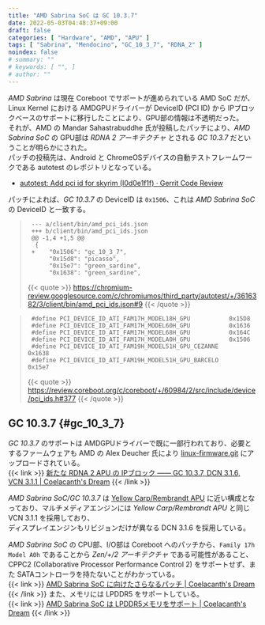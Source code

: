 ```yaml
---
title: "AMD Sabrina SoC は GC 10.3.7"
date: 2022-05-03T04:48:37+09:00
draft: false
categories: [ "Hardware", "AMD", "APU" ]
tags: [ "Sabrina", "Mendocino", "GC_10_3_7", "RDNA_2" ]
noindex: false
# summary: ""
# keywords: [ "", ]
# author: ""
---
```


*AMD Sabrina* は現在 Coreboot でサポートが進められている AMD SoC だが、Linux Kernel における AMDGPUドライバーが DeviceID (PCI ID) から IPブロックベースのサポートに移行したことにより、GPU部の情報は不透明だった。  
それが、AMD の Mandar Sahastrabuddhe 氏が投稿したパッチにより、*AMD Sabrina SoC* の GPU部は *RDNA 2 アーキテクチャ* とされる *GC 10.3.7* だということが明らかにされた。  
パッチの投稿先は、Android と ChromeOSデバイスの自動テストフレームワークである autotest のレポジトリとなっている。  

 * [autotest: Add pci id for skyrim (I0d0e1f1f) · Gerrit Code Review](https://chromium-review.googlesource.com/c/chromiumos/third_party/autotest/+/3616382/3/)

パッチによれば、*GC 10.3.7* の DeviceID は `0x1506`、これは *AMD Sabrina SoC* の DeviceID と一致する。  

 > 		--- a/client/bin/amd_pci_ids.json
 > 		+++ b/client/bin/amd_pci_ids.json
 > 		@@ -1,4 +1,5 @@
 > 		 {
 > 		+    "0x1506": "gc_10_3_7",
 > 		     "0x15d8": "picasso",
 > 		     "0x15e7": "green_sardine",
 > 		     "0x1638": "green_sardine",
 >
 > {{< quote >}} <https://chromium-review.googlesource.com/c/chromiumos/third_party/autotest/+/3616382/3/client/bin/amd_pci_ids.json#9> {{< /quote >}}

 > 		#define PCI_DEVICE_ID_ATI_FAM17H_MODEL18H_GPU			0x15D8
 > 		#define PCI_DEVICE_ID_ATI_FAM17H_MODEL60H_GPU			0x1636
 > 		#define PCI_DEVICE_ID_ATI_FAM17H_MODEL68H_GPU			0x164C
 > 		#define PCI_DEVICE_ID_ATI_FAM17H_MODELA0H_GPU			0x1506
 > 		#define PCI_DEVICE_ID_ATI_FAM19H_MODEL51H_GPU_CEZANNE		0x1638
 > 		#define PCI_DEVICE_ID_ATI_FAM19H_MODEL51H_GPU_BARCELO		0x15e7
 >
 > {{< quote >}} <https://review.coreboot.org/c/coreboot/+/60984/2/src/include/device/pci_ids.h#377> {{< /quote >}}

## GC 10.3.7 {#gc_10_3_7}

*GC 10.3.7* のサポートは AMDGPUドライバーで既に一部行われており、必要とするファームウェアも AMD の Alex Deucher 氏により [linux-firmware.git](https://git.kernel.org/pub/scm/linux/kernel/git/firmware/linux-firmware.git/) にアップロードされている。  
{{< link >}} [新たな RDNA 2 APU の IPブロック ―― GC 10.3.7, DCN 3.1.6, VCN 3.1.1 | Coelacanth's Dream](/posts/2022/02/17/amdgpu-new-rdna_2-ip/) {{< /link >}}

[^amdgpu-firmware]: [kernel/git/firmware/linux-firmware.git - Repository of firmware blobs for use with the Linux kernel](https://git.kernel.org/pub/scm/linux/kernel/git/firmware/linux-firmware.git/commit/amdgpu?id=c025e59f8bc987b626b8c5b623b2af77b6959330)

*AMD Sabrina SoC/GC 10.3.7* は [Yellow Carp/Rembrandt APU](/tags/yellow_carp) に近い構成となっており、マルチメディアエンジンには *Yellow Carp/Rembrandt APU* と同じ VCN 3.1.1 を採用しており、  
ディスプレイエンジンもリビジョンだけが異なる DCN 3.1.6 を採用している。  

*AMD Sabrina SoC* の CPU部、I/O部は Coreboot へのパッチから、`Family 17h Model A0h` であることから *Zen/+/2 アーキテクチャ* である可能性があること、CPPC2 (Collaborative Processor Performance Control 2) をサポートせず、また SATAコントローラを持たないことがわかっている。  
{{< link >}} [AMD Sabrina SoC に向けたさらなるパッチ | Coelacanth's Dream](/posts/2022/01/14/amd-sabrina-soc-more-patch/) {{< /link >}}
また、メモリには LPDDR5 をサポートしている。  
{{< link >}} [AMD Sabrina SoC は LPDDR5メモリをサポート | Coelacanth's Dream](/posts/2022/02/02/amd-sabrina-lpddr5/) {{< /link >}}
